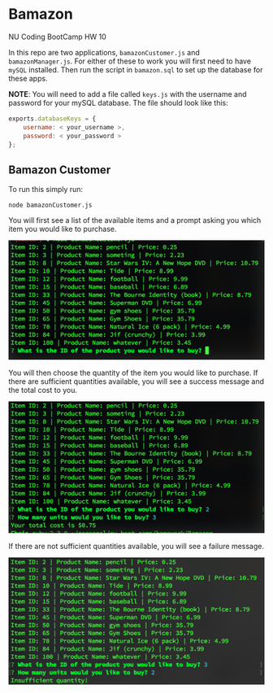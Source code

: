 # Bamazon

NU Coding BootCamp HW 10

In this repo are two applications, `bamazonCustomer.js` and `bamazonManager.js`.
For either of these to work you will first need to have `mySQL` installed. Then
run the script in `bamazon.sql` to set up the database for these apps.

**NOTE**: You will need to add a file called `keys.js` with the username and
password for your mySQL database. The file should look like this:

```javascript
exports.databaseKeys = {
    username: < your_username >,
    password: < your_password >
};
```

## Bamazon Customer

To run this simply run:

```
node bamazonCustomer.js
```

You will first see a list of the available items and a prompt asking you which
item you would like to purchase.

![Initial Customer](./images/initial_screen_customer.png)

You will then choose the quantity of the item you would like to purchase. If
there are sufficient quantities available, you will see a success message and
the total cost to you.

![Success Customer](./images/success_customer.png)

If there are not sufficient quantities available, you will see a failure
message.

![Failure Customer](./images/failure_customer.png)
